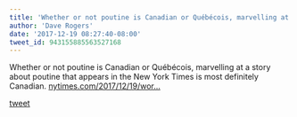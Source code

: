 ```yaml
---
title: 'Whether or not poutine is Canadian or Québécois, marvelling at a story about...'
author: 'Dave Rogers'
date: '2017-12-19 08:27:40-08:00'
tweet_id: 943155885563527168
---
```

Whether or not poutine is Canadian or Québécois, marvelling at a story about poutine that appears in the New York Times is most definitely Canadian. [nytimes.com/2017/12/19/wor…](https://www.nytimes.com/2017/12/19/world/canada/quebec-poutine.html)

[tweet](https://twitter.com/yukondude/status/943155885563527168)